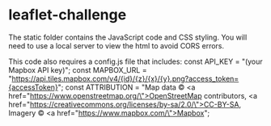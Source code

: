 # leaflet-challenge

The static folder contains the JavaScript code and CSS styling. You will need to use a local server to view the html to avoid CORS errors. 

This code also requires a config.js file that includes:
const API_KEY = "(your Mapbox API key)";
const MAPBOX_URL = "https://api.tiles.mapbox.com/v4/{id}/{z}/{x}/{y}.png?access_token={accessToken}";
const ATTRIBUTION = "Map data &copy; <a href=\"https://www.openstreetmap.org/\">OpenStreetMap</a> contributors, <a href=\"https://creativecommons.org/licenses/by-sa/2.0/\">CC-BY-SA</a>, Imagery © <a href=\"https://www.mapbox.com/\">Mapbox</a>";
